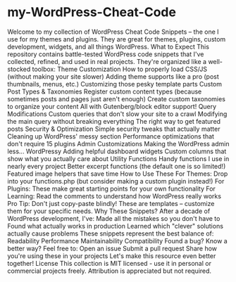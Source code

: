 # my-WordPress-Cheat-Code
Welcome to my collection of WordPress Cheat Code Snippets – the one I use for my themes and plugins. They are great for themes, plugins, custom development, widgets, and all things WordPress.
What to Expect
This repository contains battle-tested WordPress code snippets that I've collected, refined, and used in real projects. They're organized like a well-stocked toolbox:
Theme Customization
How to properly load CSS/JS (without making your site slower)
Adding theme supports like a pro (post thumbnails, menus, etc.)
Customizing those pesky template parts
Custom Post Types & Taxonomies
Register custom content types (because sometimes posts and pages just aren't enough)
Create custom taxonomies to organize your content
All with Gutenberg/block editor support!
Query Modifications
Custom queries that don't slow your site to a crawl
Modifying the main query without breaking everything
The right way to get featured posts
Security & Optimization
Simple security tweaks that actually matter
Cleaning up WordPress' messy <head> section
Performance optimizations that don't require 15 plugins
Admin Customizations
Making the WordPress admin less... WordPressy
Adding helpful dashboard widgets
Custom columns that show what you actually care about
 Utility Functions
Handy functions I use in nearly every project
Better excerpt functions (the default one is so limited!)
Featured image helpers that save time
How to Use These 
For Themes: Drop into your functions.php (but consider making a custom plugin instead!)
For Plugins: These make great starting points for your own functionality
For Learning: Read the comments to understand how WordPress really works
Pro Tip: Don't just copy-paste blindly! These are templates – customize them for your specific needs.
Why These Snippets? 
After a decade of WordPress development, I've:
Made all the mistakes so you don't have to
Found what actually works in production
Learned which "clever" solutions actually cause problems
These snippets represent the best balance of:
Readability
Performance
Maintainability
Compatibility
Found a bug? Know a better way? Feel free to:
Open an issue
Submit a pull request
Share how you're using these in your projects
Let's make this resource even better together!
License 
This collection is MIT licensed - use it in personal or commercial projects freely. Attribution is appreciated but not required.

